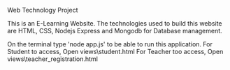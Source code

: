 Web Technology Project

This is an E-Learning Website.
The technologies used to build this website are HTML, CSS, Nodejs Express and Mongodb for Database management.

On the terminal type 'node app.js' to be able to run this application.
For Student to access, Open views\student.html
For Teacher too access, Open views\teacher_registration.html